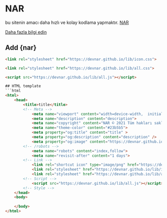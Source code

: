 # NAR
bu sitenin amacı daha hızlı ve kolay kodlama yapmaktır. [NAR](https://devnar.github.io/about)

[Daha fazla bilgi edin](https://devnar.github.io/lib/info)

## Add {nar}
```html
<link rel="stylesheet" href="https://devnar.github.io/lib/icon.css">
```
```html
<link rel="stylesheet" href="https://devnar.github.io/lib/all.css">
```
```html
<script src="https://devnar.github.io/lib/all.js"></script>

## HTML template
```html
<html> 
    <head>
        <title>title</title>
        <!-- Meta -->
            <meta name="viewport" content="width=device-width,  initial-scale=1, maximum-scale=1 user-scalable=0">
            <meta name="description" content="description">
            <meta name="copyright" content="NAR © 2021 Tüm hakları saklı">
            <meta name="theme-color" content="#23b5b5">
            <meta property="og:title" content="title" > 
            <meta property="og:description" content="description" /> 
            <meta property="og:image" content="https://devnar.github.io/nar.png" /> 
        <!-- /robots -->
            <meta name="robots" content="index,follow">
            <meta name="revisit-after" content="1 days">
        <!-- Link -->
            <link rel="shortcut icon" type="image/png" href="https://devnar.github.io/nar.png"/>
            <link rel="stylesheet" href="https://devnar.github.io/lib/icon.css">
            <link rel="stylesheet" href="https://devnar.github.io/lib/all.css">
        <!-- Script -->
            <script src="https://devnar.github.io/lib/all.js"></script>
        <!-- Style -->
    </head>
    <body>
        
    </body>
</html>
```
